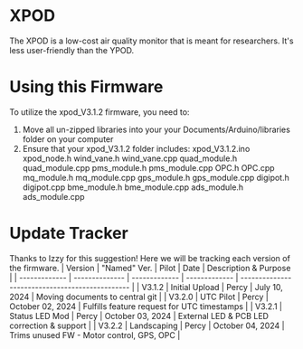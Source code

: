 # XPOD
The XPOD is a low-cost air quality monitor that is meant for researchers. It's less user-friendly than the YPOD.

# Using this Firmware
To utilize the xpod_V3.1.2 firmware, you need to:
1. Move all un-zipped libraries into your your Documents/Arduino/libraries folder on your computer
2. Ensure that your xpod_V3.1.2 folder includes:
	xpod_V3.1.2.ino
	xpod_node.h
	wind_vane.h
	wind_vane.cpp
	quad_module.h
	quad_module.cpp
	pms_module.h
	pms_module.cpp
	OPC.h
	OPC.cpp
	mq_module.h
	mq_module.cpp
	gps_module.h
	gps_module.cpp
	digipot.h
	digipot.cpp
	bme_module.h
	bme_module.cpp
	ads_module.h
	ads_module.cpp

# Update Tracker
Thanks to Izzy for this suggestion! Here we will be tracking each version of the firmware.
| Version       | "Named" Ver.   | Pilot         | Date               | Description & Purpose                		|
| ------------- | -------------- | ------------- | -------------      | ----------------------------------------------- |
| V3.1.2        | Initial Upload | Percy         | July 10, 2024      | Moving documents to central git	     		|
| V3.2.0        | UTC Pilot      | Percy         | October 02, 2024   | Fulfills feature request for UTC timestamps	|
| V3.2.1        | Status LED Mod | Percy         | October 03, 2024   | External LED & PCB LED correction & support	|
| V3.2.2        | Landscaping 	 | Percy         | October 04, 2024   | Trims unused FW - Motor control, GPS, OPC	|



